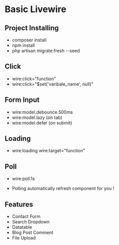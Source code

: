 # Basic Livewire

## Project Installing

- composer install
- npm install
- php artisan migrate:fresh --seed

## Click

- wire:click="function"
- wire:click="$set('varibale_name', null)"

## Form Input

- wire:model.debounce.500ms 
- wire:model.lazy (on tab)
- wire:model.defer (on submit)

## Loading

- wire:loading wire:target="function"

## Poll

- wire:poll.1s 

- Polling automatically refresh component for you !

## Features

- Contact Form 
- Search Dropdown
- Datatable
- Blog Post Comment
- File Upload


